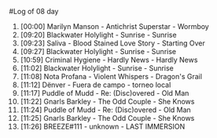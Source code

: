 #Log of 08 day

1. [00:00] Marilyn Manson - Antichrist Superstar - Wormboy
1. [09:20] Blackwater Holylight - Sunrise - Sunrise
1. [09:23] Saliva - Blood Stained Love Story - Starting Over
1. [09:27] Blackwater Holylight - Sunrise - Sunrise
1. [10:59] Criminal Hygiene - Hardly News - Hardly News
1. [11:02] Blackwater Holylight - Sunrise - Sunrise
1. [11:08] Nota Profana - Violent Whispers - Dragon's Grail
1. [11:12] Dënver - Fuera de campo - torneo local
1. [11:17] Puddle of Mudd - Re: (Disc)overed - Old Man
1. [11:22] Gnarls Barkley - The Odd Couple - She Knows
1. [11:24] Puddle of Mudd - Re: (Disc)overed - Old Man
1. [11:25] Gnarls Barkley - The Odd Couple - She Knows
1. [11:26] BREEZE#111 - unknown - LAST IMMERSION
